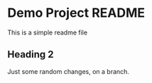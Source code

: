 # Demo Project README

This is a simple readme file

## Heading 2

Just some random changes, on a branch.
